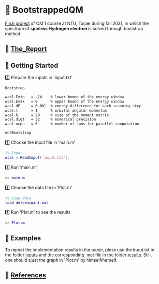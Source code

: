 # 🧭 BootstrappedQM

[Final project](./QM_Final_Project.pdf) of QM 1 course at NTU, Taipei during fall 2021, in which the spectrum of **spinless Hydrogen electron** is solved through bootstrap method.

## 📜 [The_Report](./QM1_Final_Project_BootstrapQM.pdf)

## 🔰 Getting Started

0️⃣ Prepare the inputs in 'input.txt'

```txt
Bootstrap

wcal.Emin   = -14    % lower bound of the energy window
wcal.Emax   = 0      % upper bound of the energy window
wcal.dE     = 0.001  % energy difference for each scanning step
wcal.l      = 1      % orbital angular momentum
wcal.k      = 20     % size of the moment matrix
wcal.digt   = 32     % numerical precision
wcal.ncpu   = 6      % number of cpus for parallel computation

endBootstrap
```

1️⃣ Choose the input file in 'main.m'

```Matlab
%% Input
wcal = ReadInput('input.txt');
```

2️⃣ Run 'main.m'

```Matlab
>> main.m
```

3️⃣ Choose the data file in 'Plot.m'

```Matlab
%% Load data
load determinant.mat
```

4️⃣ Run 'Plot.m' to see the results

```Matlab
>> Plot.m
```

## 🏁 Examples

To repeat the implementation results in the paper, plese use the input.txt in the folder [inputs](./inputs) and the corresponding .mat file in the folder [results](./results). Still, one should ajust the graph in 'Plot.m' by himself/herself.

## 📓 [References](./references)
